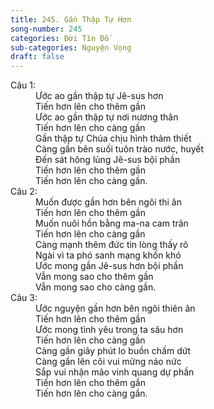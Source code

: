 ```yaml
---
title: 245. Gần Thập Tự Hơn
song-number: 245
categories: Đời Tín Đồ
sub-categories: Nguyện Vọng
draft: false
---
```

<dl><dt>Câu 1:</dt><dd data-verse="1">Ước ao gần thập tự Jê-sus hơn <br/>Tiến hơn lên cho thêm gần <br/>Ước ao gần thập tự nơi nương thân <br/>Tiến hơn lên cho càng gần <br/>Gần thập tự Chúa chịu hình thảm thiết <br/>Càng gần bên suối tuôn trào nước, huyết <br/>Đến sát hông lủng Jê-sus bội phần <br/>Tiến hơn lên cho thêm gần <br/>Tiến hơn lên cho càng gần. </dd><dt>Câu 2:</dt><dd data-verse="2">Muốn được gần hơn bên ngôi thi ân <br/>Tiến hơn lên cho thêm gần <br/>Muốn nuôi hồn bằng ma-na cam trân <br/>Tiến hơn lên cho càng gần <br/>Càng mạnh thêm đức tin lòng thấy rõ <br/>Ngài vì ta phó sanh mạng khốn khó <br/>Ước mong gần Jê-sus hơn bội phần <br/>Vẫn mong sao cho thêm gần <br/>Vẫn mong sao cho càng gần. </dd><dt>Câu 3:</dt><dd data-verse="3">Ước nguyện gần hơn bên ngôi thiên ân <br/>Tiến hơn lên cho thêm gần <br/>Ước mong tình yêu trong ta sâu hơn <br/>Tiến hơn lên cho càng gần <br/>Càng gần giây phút lo buồn chấm dứt <br/>Càng gần lên cõi vui mừng náo nức <br/>Sắp vui nhận mão vinh quang dự phần <br/>Tiến hơn lên cho thêm gần <br/>Tiến hơn lên cho càng gần. </dd></dl>